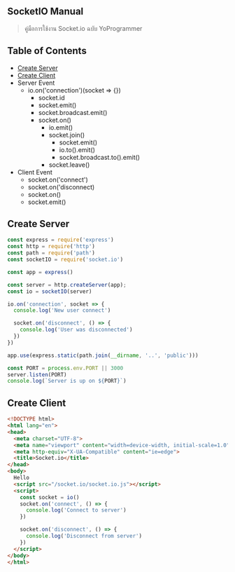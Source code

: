 ## SocketIO Manual
> คู่มือการใช้งาน Socket.io ฉบับ YoProgrammer

## Table of Contents
- [Create Server](#create-server)
- [Create Client](#create-client)
- Server Event
  - io.on('connection')(socket => {})
    - socket.id
    - socket.emit()
    - socket.broadcast.emit()
    - socket.on() <!-- send callback ext. socket.on('event', (msg, cb) => {cb()})-->
      - io.emit()
      - socket.join()
        - socket.emit()
        - io.to().emit()
        - socket.broadcast.to().emit()
      - socket.leave()
- Client Event
  - socket.on('connect')
  - socket.on('disconnect)
  - socket.on()
  - socket.emit() <!-- recive callback ext. socket.emit({}, function(){})-->

## Create Server
```javascript
const express = require('express')
const http = require('http')
const path = require('path')
const socketIO = require('socket.io')

const app = express()

const server = http.createServer(app);
const io = socketIO(server)

io.on('connection', socket => {
  console.log('New user connect')

  socket.on('disconnect', () => {
    console.log('User was disconnected')
  })
})

app.use(express.static(path.join(__dirname, '..', 'public')))

const PORT = process.env.PORT || 3000
server.listen(PORT)
console.log(`Server is up on ${PORT}`)
```

## Create Client
```html
<!DOCTYPE html>
<html lang="en">
<head>
  <meta charset="UTF-8">
  <meta name="viewport" content="width=device-width, initial-scale=1.0">
  <meta http-equiv="X-UA-Compatible" content="ie=edge">
  <title>Socket.io</title>
</head>
<body>
  Hello
  <script src="/socket.io/socket.io.js"></script>
  <script>
    const socket = io()
    socket.on('connect', () => {
      console.log('Connect to server')
    })

    socket.on('disconnect', () => {
      console.log('Disconnect from server')
    })
  </script>
</body>
</html>
```